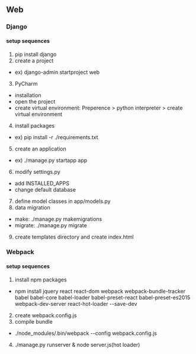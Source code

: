 ## Web
### Django
#### setup sequences
1. pip install django
2. create a project
+ ex) django-admin startproject web
3. PyCharm
+ installation
+ open the project
+ create virtual environment: 
  Preperence > python interpreter > create virtual environment
4. install packages
+ ex) pip install -r ./requirements.txt
5. create an application
+ ex) ./manage.py startapp app
6. modify settings.py
+ add INSTALLED_APPS
+ change default database
7. define model classes in app/models.py
8. data migration
+ make: ./manage.py makemigrations
+ migrate: ./manage.py migrate
9. create templates directory and create index.html

### Webpack
#### setup sequences
1. install npm packages
+ npm install jquery react react-dom webpack webpack-bundle-tracker babel babel-core babel-loader babel-preset-react babel-preset-es2015 webpack-dev-server react-hot-loader --save-dev
2. create webpack.config.js
3. compile bundle
+ ./node_modules/.bin/webpack --config webpack.config.js
4. ./manage.py runserver & node server.js(hot loader)
